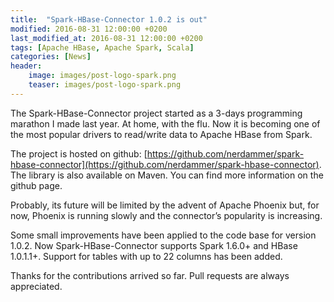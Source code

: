 ```yaml
---
title:  "Spark-HBase-Connector 1.0.2 is out"
modified: 2016-08-31 12:00:00 +0200
last_modified_at: 2016-08-31 12:00:00 +0200
tags: [Apache HBase, Apache Spark, Scala]
categories: [News]
header:
    image: images/post-logo-spark.png
    teaser: images/post-logo-spark.png
---
```

The Spark-HBase-Connector project started as a 3-days programming marathon I made last year. At home, with the flu. 
Now it is becoming one of the most popular drivers to read/write data to Apache HBase from Spark.

The project is hosted on github: [https://github.com/nerdammer/spark-hbase-connector](https://github.com/nerdammer/spark-hbase-connector).
The library is also available on Maven. You can find more information on the github page.

Probably, its future will be limited by the advent of Apache Phoenix but, for now, 
Phoenix is running slowly and the connector’s popularity is increasing.

Some small improvements have been applied to the code base for version 1.0.2. Now Spark-HBase-Connector supports Spark 1.6.0+ and HBase 1.0.1.1+. 
Support for tables with up to 22 columns has been added.

Thanks for the contributions arrived so far. Pull requests are always appreciated.